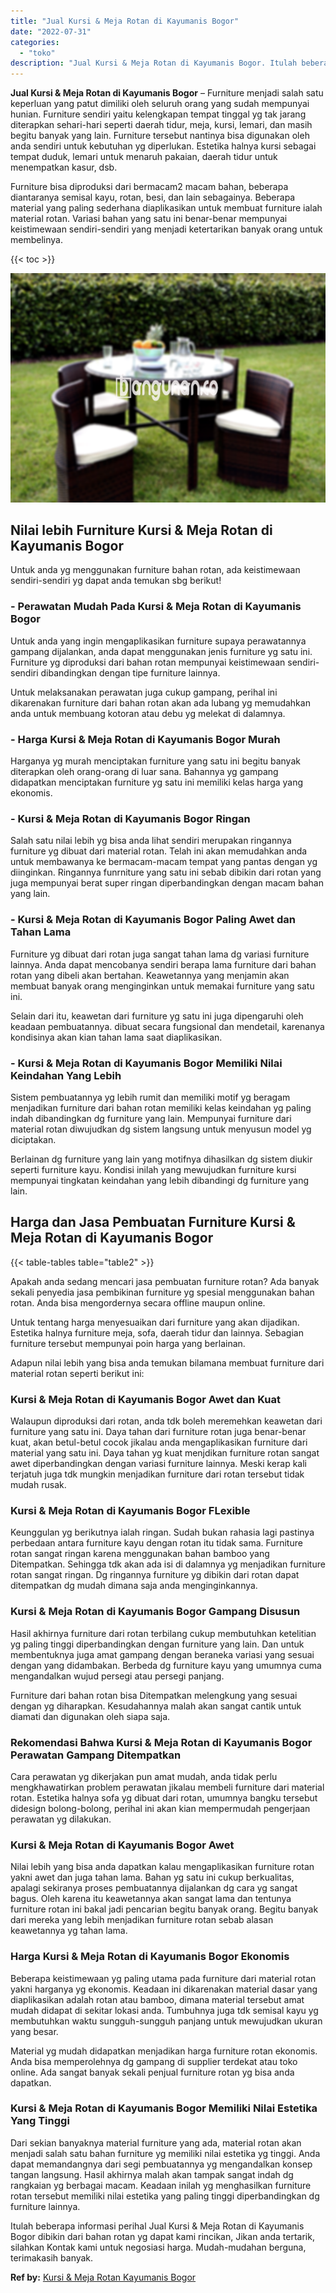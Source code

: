 ```yaml
---
title: "Jual Kursi & Meja Rotan di Kayumanis Bogor"
date: "2022-07-31"
categories: 
  - "toko"
description: "Jual Kursi & Meja Rotan di Kayumanis Bogor. Itulah beberapa informasi perihal Jual Kursi & Meja Rotan di Kayumanis Bogor dibikin dari bahan rotan yg dapat ka..."
---
```


**Jual Kursi & Meja Rotan di Kayumanis Bogor** – Furniture menjadi salah satu keperluan yang patut dimiliki oleh seluruh orang yang sudah mempunyai hunian. Furniture sendiri yaitu kelengkapan tempat tinggal yg tak jarang diterapkan sehari-hari seperti daerah tidur, meja, kursi, lemari, dan masih begitu banyak yang lain. Furniture tersebut nantinya bisa digunakan oleh anda sendiri untuk kebutuhan yg diperlukan. Estetika halnya kursi sebagai tempat duduk, lemari untuk menaruh pakaian, daerah tidur untuk menempatkan kasur, dsb.

Furniture bisa diproduksi dari bermacam2 macam bahan, beberapa diantaranya semisal kayu, rotan, besi, dan lain sebagainya. Beberapa material yang paling sederhana diaplikasikan untuk membuat furniture ialah material rotan. Variasi bahan yang satu ini benar-benar mempunyai keistimewaan sendiri-sendiri yang menjadi ketertarikan banyak orang untuk membelinya.

{{< toc >}}

![Jual Kursi & Meja Rotan di Kayumanis Bogor](/images/kursi-meja-rotan-murah53.png)

## Nilai lebih Furniture Kursi & Meja Rotan di Kayumanis Bogor

Untuk anda yg menggunakan furniture bahan rotan, ada keistimewaan sendiri-sendiri yg dapat anda temukan sbg berikut!

### \- Perawatan Mudah Pada Kursi & Meja Rotan di Kayumanis Bogor

Untuk anda yang ingin mengaplikasikan furniture supaya perawatannya gampang dijalankan, anda dapat menggunakan jenis furniture yg satu ini. Furniture yg diproduksi dari bahan rotan mempunyai keistimewaan sendiri-sendiri dibandingkan dengan tipe furniture lainnya.

Untuk melaksanakan perawatan juga cukup gampang, perihal ini dikarenakan furniture dari bahan rotan akan ada lubang yg memudahkan anda untuk membuang kotoran atau debu yg melekat di dalamnya.

### \- Harga Kursi & Meja Rotan di Kayumanis Bogor Murah

Harganya yg murah menciptakan furniture yang satu ini begitu banyak diterapkan oleh orang-orang di luar sana. Bahannya yg gampang didapatkan menciptakan furniture yg satu ini memiliki kelas harga yang ekonomis.

### \- Kursi & Meja Rotan di Kayumanis Bogor Ringan

Salah satu nilai lebih yg bisa anda lihat sendiri merupakan ringannya furniture yg dibuat dari material rotan. Telah ini akan memudahkan anda untuk membawanya ke bermacam-macam tempat yang pantas dengan yg diinginkan. Ringannya funrniture yang satu ini sebab dibikin dari rotan yang juga mempunyai berat super ringan diperbandingkan dengan macam bahan yang lain.

### \- Kursi & Meja Rotan di Kayumanis Bogor Paling Awet dan Tahan Lama

Furniture yg dibuat dari rotan juga sangat tahan lama dg variasi furniture lainnya. Anda dapat mencobanya sendiri berapa lama furniture dari bahan rotan yang dibeli akan bertahan. Keawetannya yang menjamin akan membuat banyak orang menginginkan untuk memakai furniture yang satu ini.

Selain dari itu, keawetan dari furniture yg satu ini juga dipengaruhi oleh keadaan pembuatannya. dibuat secara fungsional dan mendetail, karenanya kondisinya akan kian tahan lama saat diaplikasikan.

### \- Kursi & Meja Rotan di Kayumanis Bogor Memiliki Nilai Keindahan Yang Lebih

Sistem pembuatannya yg lebih rumit dan memiliki motif yg beragam menjadikan furniture dari bahan rotan memiliki kelas keindahan yg paling indah dibandingkan dg furniture yang lain. Mempunyai furniture dari material rotan diwujudkan dg sistem langsung untuk menyusun model yg diciptakan.

Berlainan dg furniture yang lain yang motifnya dihasilkan dg sistem diukir seperti furniture kayu. Kondisi inilah yang mewujudkan furniture kursi mempunyai tingkatan keindahan yang lebih dibandingi dg furniture yang lain.

## Harga dan Jasa Pembuatan Furniture Kursi & Meja Rotan di Kayumanis Bogor

{{< table-tables table="table2" >}}

Apakah anda sedang mencari jasa pembuatan furniture rotan? Ada banyak sekali penyedia jasa pembikinan furniture yg spesial menggunakan bahan rotan. Anda bisa mengordernya secara offline maupun online.

Untuk tentang harga menyesuaikan dari furniture yang akan dijadikan. Estetika halnya furniture meja, sofa, daerah tidur dan lainnya. Sebagian furniture tersebut mempunyai poin harga yang berlainan.

Adapun nilai lebih yang bisa anda temukan bilamana membuat furniture dari material rotan seperti berikut ini:

### Kursi & Meja Rotan di Kayumanis Bogor Awet dan Kuat

Walaupun diproduksi dari rotan, anda tdk boleh meremehkan keawetan dari furniture yang satu ini. Daya tahan dari furniture rotan juga benar-benar kuat, akan betul-betul cocok jikalau anda mengaplikasikan furniture dari material yang satu ini. Daya tahan yg kuat menjdikan furniture rotan sangat awet diperbandingkan dengan variasi furniture lainnya. Meski kerap kali terjatuh juga tdk mungkin menjadikan furniture dari rotan tersebut tidak mudah rusak.

### Kursi & Meja Rotan di Kayumanis Bogor FLexible

Keunggulan yg berikutnya ialah ringan. Sudah bukan rahasia lagi pastinya perbedaan antara furniture kayu dengan rotan itu tidak sama. Furniture rotan sangat ringan karena menggunakan bahan bamboo yang Ditempatkan. Sehingga tdk akan ada isi di dalamnya yg menjadikan furniture rotan sangat ringan. Dg ringannya furniture yg dibikin dari rotan dapat ditempatkan dg mudah dimana saja anda menginginkannya.

### Kursi & Meja Rotan di Kayumanis Bogor Gampang Disusun

Hasil akhirnya furniture dari rotan terbilang cukup membutuhkan ketelitian yg paling tinggi diperbandingkan dengan furniture yang lain. Dan untuk membentuknya juga amat gampang dengan beraneka variasi yang sesuai dengan yang didambakan. Berbeda dg furniture kayu yang umumnya cuma mengandalkan wujud persegi atau persegi panjang.

Furniture dari bahan rotan bisa Ditempatkan melengkung yang sesuai dengan yg diharapkan. Kesudahannya malah akan sangat cantik untuk diamati dan digunakan oleh siapa saja.

### Rekomendasi Bahwa Kursi & Meja Rotan di Kayumanis Bogor Perawatan Gampang Ditempatkan

Cara perawatan yg dikerjakan pun amat mudah, anda tidak perlu mengkhawatirkan problem perawatan jikalau membeli furniture dari material rotan. Estetika halnya sofa yg dibuat dari rotan, umumnya bangku tersebut didesign bolong-bolong, perihal ini akan kian mempermudah pengerjaan perawatan yg dilakukan.

### Kursi & Meja Rotan di Kayumanis Bogor Awet

Nilai lebih yang bisa anda dapatkan kalau mengaplikasikan furniture rotan yakni awet dan juga tahan lama. Bahan yg satu ini cukup berkualitas, apalagi sekiranya proses pembuatannya dijalankan dg cara yg sangat bagus. Oleh karena itu keawetannya akan sangat lama dan tentunya furniture rotan ini bakal jadi pencarian begitu banyak orang. Begitu banyak dari mereka yang lebih menjadikan furniture rotan sebab alasan keawetannya yg tahan lama.

### Harga Kursi & Meja Rotan di Kayumanis Bogor Ekonomis

Beberapa keistimewaan yg paling utama pada furniture dari material rotan yakni harganya yg ekonomis. Keadaan ini dikarenakan material dasar yang diaplikasikan adalah rotan atau bamboo, dimana material tersebut amat mudah didapat di sekitar lokasi anda. Tumbuhnya juga tdk semisal kayu yg membutuhkan waktu sungguh-sungguh panjang untuk mewujudkan ukuran yang besar.

Material yg mudah didapatkan menjadikan harga furniture rotan ekonomis. Anda bisa memperolehnya dg gampang di supplier terdekat atau toko online. Ada sangat banyak sekali penjual furniture rotan yg bisa anda dapatkan.

### Kursi & Meja Rotan di Kayumanis Bogor Memiliki Nilai Estetika Yang Tinggi

Dari sekian banyaknya material furniture yang ada, material rotan akan menjadi salah satu bahan furniture yg memiliki nilai estetika yg tinggi. Anda dapat memandangnya dari segi pembuatannya yg mengandalkan konsep tangan langsung. Hasil akhirnya malah akan tampak sangat indah dg rangkaian yg berbagai macam. Keadaan inilah yg menghasilkan furniture rotan tersebut memiliki nilai estetika yang paling tinggi diperbandingkan dg furniture lainnya.

Itulah beberapa informasi perihal Jual Kursi & Meja Rotan di Kayumanis Bogor dibikin dari bahan rotan yg dapat kami rincikan, Jikan anda tertarik, silahkan Kontak kami untuk negosiasi harga. Mudah-mudahan berguna, terimakasih banyak.

**Ref by:** [Kursi & Meja Rotan Kayumanis Bogor](https://id.wikipedia.org/wiki/Kursi)
